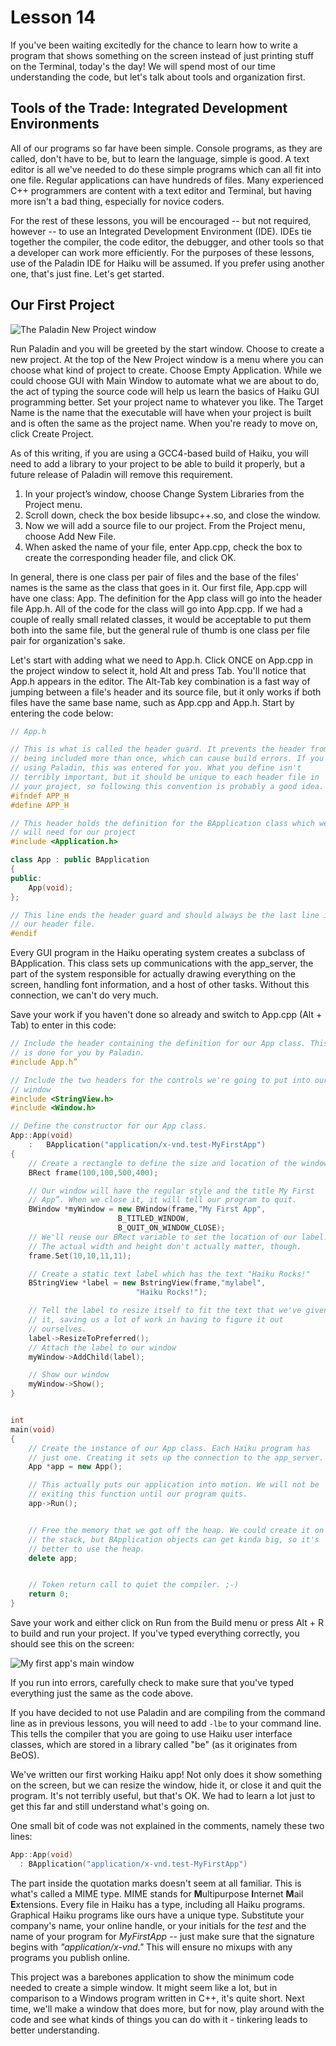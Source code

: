 # Lesson 14

If you've been waiting excitedly for the chance to learn how to write a program that shows
something on the screen instead of just printing stuff on the Terminal, today's the day! We will
spend most of our time understanding the code, but let's talk about tools and organization first.

## Tools of the Trade: Integrated Development Environments

All of our programs so far have been simple. Console programs, as they are called, don't have to
be, but to learn the language, simple is good. A text editor is all we've needed to do these simple
programs which can all fit into one file. Regular applications can have hundreds of files. Many
experienced C++ programmers are content with a text editor and Terminal, but having more isn't a
bad thing, especially for novice coders.

For the rest of these lessons, you will be encouraged -- but not required, however -- to use an
Integrated Development Environment (IDE). IDEs tie together the compiler, the code editor, the
debugger, and other tools so that a developer can work more efficiently. For the purposes of these
lessons, use of the Paladin IDE for Haiku will be assumed. If you prefer using another one,
that's just fine. Let's get started.

## Our First Project

![The Paladin New Project window](images/paladin2.png)

Run Paladin and you will be greeted by the start window. Choose to create a new project. At the top
of the New Project window is a menu where you can choose what kind of project to create. Choose
Empty Application. While we could choose GUI with Main Window to automate what we are about to do,
the act of typing the source code will help us learn the basics of Haiku GUI programming better.
Set your project name to whatever you like. The Target Name is the name that the executable will
have when your project is built and is often the same as the project name. When you're ready to
move on, click Create Project.

As of this writing, if you are using a GCC4-based build of Haiku, you will need to add a library to
your project to be able to build it properly, but a future release of Paladin will remove this
requirement.

1.	In your project’s window, choose Change System Libraries from the Project menu.
2.	Scroll down, check the box beside libsupc++.so, and close the window.
3.	Now we will add a source file to our project. From the Project menu, choose Add New File.
4.	When asked the name of your file, enter App.cpp, check the box to create the corresponding header file, and click OK.

In general, there is one class per pair of files and the base of the files' names is the same as
the class that goes in it. Our first file, App.cpp will have one class: App. The definition for the
App class will go into the header file App.h. All of the code for the class will go into App.cpp.
If we had a couple of really small related classes, it would be acceptable to put them both into
the same file, but the general rule of thumb is one class per file pair for organization's sake.

Let's start with adding what we need to App.h. Click ONCE on App.cpp in the project window to
select it, hold Alt and press Tab. You'll notice that App.h appears in the editor. The Alt-Tab key
combination is a fast way of jumping between a file's header and its source file, but it only works
if both files have the same base name, such as App.cpp and App.h. Start by entering the code below:

```cpp
// App.h

// This is what is called the header guard. It prevents the header from
// being included more than once, which can cause build errors. If you're
// using Paladin, this was entered for you. What you define isn't
// terribly important, but it should be unique to each header file in
// your project, so following this convention is probably a good idea.
#ifndef APP_H
#define APP_H

// This header holds the definition for the BApplication class which we
// will need for our project
#include <Application.h>

class App : public BApplication
{
public:
	App(void);
};

// This line ends the header guard and should always be the last line in
// our header file.
#endif
```

Every GUI program in the Haiku operating system creates a subclass of BApplication. This class sets
up communications with the app\_server, the part of the system responsible for actually drawing
everything on the screen, handling font information, and a host of other tasks. Without this
connection, we can't do very much.

Save your work if you haven't done so already and switch to App.cpp (Alt + Tab) to enter in this code:

```cpp
// Include the header containing the definition for our App class. This
// is done for you by Paladin.
#include App.h”

// Include the two headers for the controls we're going to put into our
// window
#include <StringView.h>
#include <Window.h>

// Define the constructor for our App class.
App::App(void)
	:	BApplication("application/x-vnd.test-MyFirstApp")
{
	// Create a rectangle to define the size and location of the window
	BRect frame(100,100,500,400);

	// Our window will have the regular style and the title My First
	// App”. When we close it, it will tell our program to quit.
	BWindow *myWindow = new BWindow(frame,"My First App",
						B_TITLED_WINDOW,
						B_QUIT_ON_WINDOW_CLOSE);
	// We'll reuse our BRect variable to set the location of our label.
	// The actual width and height don't actually matter, though.
	frame.Set(10,10,11,11);

	// Create a static text label which has the text "Haiku Rocks!"
	BStringView *label = new BstringView(frame,"mylabel",
							"Haiku Rocks!");

	// Tell the label to resize itself to fit the text that we've given
	// it, saving us a lot of work in having to figure it out
	// ourselves.
	label->ResizeToPreferred();
	// Attach the label to our window
	myWindow->AddChild(label);

	// Show our window
	myWindow->Show();
}


int
main(void)
{
	// Create the instance of our App class. Each Haiku program has
	// just one. Creating it sets up the connection to the app_server.
	App *app = new App();

	// This actually puts our application into motion. We will not be
	// exiting this function until our program quits.
	app->Run();


	// Free the memory that we got off the heap. We could create it on
	// the stack, but BApplication objects can get kinda big, so it's
	// better to use the heap.
	delete app;


	// Token return call to quiet the compiler. ;-)
	return 0;
}
```

Save your work and either click on Run from the Build menu or press Alt + R to build and run your
project. If you've typed everything correctly, you should see this on the screen:

![My first app's main window](images/myfirstappshot.png)

If you run into errors, carefully check to make sure that you've typed everything just the same as the code above.

If you have decided to not use Paladin and are compiling from the command line as in previous
lessons, you will need to add `-lbe` to your command line. This tells the compiler that you are
going to use Haiku user interface classes, which are stored in a library called "be" (as it
originates from BeOS).

We've written our first working Haiku app! Not only does it show something on the screen, but we
can resize the window, hide it, or close it and quit the program. It's not terribly useful, but
that's OK. We had to learn a lot just to get this far and still understand what's going on.

One small bit of code was not explained in the comments, namely these two lines:

```cpp
App::App(void)
  :	BApplication("application/x-vnd.test-MyFirstApp")
```

The part inside the quotation marks doesn't seem at all familiar. This is what's called a MIME type.
MIME stands for **M**ultipurpose **I**nternet **M**ail **E**xtensions. Every file in Haiku has a
type, including all Haiku programs. Graphical Haiku programs like ours have a unique type.
Substitute your company's name, your online handle, or your initials for the *test* and the name of
your program for *MyFirstApp* -- just make sure that the signature begins with _"application/x-vnd."_
This will ensure no mixups with any programs you publish online.

This project was a barebones application to show the minimum code needed to create a simple window.
It might seem like a lot, but in comparison to a Windows program written in C++, it's quite short.
Next time, we'll make a window that does more, but for now, play around with the code and see what
kinds of things you can do with it - tinkering leads to better understanding.
